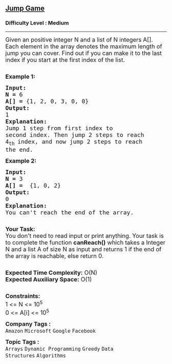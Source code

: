 <h2><a href="https://www.geeksforgeeks.org/problems/jump-game/1?page=1&category=Greedy&difficulty=Medium&status=unsolved&sortBy=submissions">Jump Game</a></h2><h3>Difficulty Level : Medium</h3><hr><div class="problems_problem_content__Xm_eO"><p><span style="font-size:18px">Given an positive integer N and a list of N integers A[]. Each element in the array denotes the maximum length of jump you can cover. Find out if you can make it to the last index if you start at the first index of the list.</span></p>

<p><br>
<span style="font-size:18px"><strong>Example 1:</strong></span></p>

<pre><span style="font-size:18px"><strong>Input:</strong></span>
<span style="font-size:18px"><strong>N = </strong>6
<strong>A[] = </strong>{1, 2, 0, 3, 0, 0}</span><strong> </strong>
<span style="font-size:18px"><strong>Output:</strong></span>
<span style="font-size:18px">1</span>
<span style="font-size:18px"><strong>Explanation:</strong></span>
<span style="font-size:18px">Jump 1 step from first index to
second index. Then jump 2 steps to reach 
4<sub>th </sub>index, and now jump 2 steps to reach
the end.</span>
</pre>

<p><span style="font-size:18px"><strong>Example 2:</strong></span></p>

<pre><span style="font-size:18px"><strong>Input:</strong></span>
<span style="font-size:18px"><strong>N = </strong>3
<strong>A[] </strong><strong>=  </strong>{1, 0, 2}</span>
<span style="font-size:18px"><strong>Output:</strong></span>
<span style="font-size:18px">0</span>
<span style="font-size:18px"><strong>Explanation:</strong></span>
<span style="font-size:18px">You can't reach the end of the array.</span>
</pre>

<p><br>
<span style="font-size:18px"><strong>Your Task:</strong><br>
You don't need to read input or print anything. Your task is to complete the function <strong>canReach()</strong> which takes a Integer N and a list A of size N as input and returns 1 if the end of the array is reachable, else return 0.</span></p>

<p><br>
<span style="font-size:18px"><strong>Expected Time Complexity:</strong> O(N)<br>
<strong>Expected Auxiliary Space:</strong> O(1)</span></p>

<p><br>
<span style="font-size:18px"><strong>Constraints:</strong></span><br>
<span style="font-size:18px">1 &lt;= N &lt;= 10<sup>5</sup><br>
0 &lt;= A[i] &lt;= 10<sup>5</sup></span></p>
</div><p><span style=font-size:18px><strong>Company Tags : </strong><br><code>Amazon</code>&nbsp;<code>Microsoft</code>&nbsp;<code>Google</code>&nbsp;<code>Facebook</code>&nbsp;<br><p><span style=font-size:18px><strong>Topic Tags : </strong><br><code>Arrays</code>&nbsp;<code>Dynamic Programming</code>&nbsp;<code>Greedy</code>&nbsp;<code>Data Structures</code>&nbsp;<code>Algorithms</code>&nbsp;
